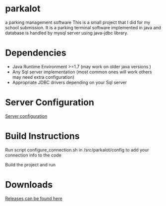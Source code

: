 # parkalot
a parking management software
This is a small project that I did for my school submission. 
It is a parking terminal software implemented in java and database is handled by mysql server using java-jdbc library. 

<h1>Dependencies</h1>
<ul>
	<li>Java Runtime Environment  >=1.7 
		(may work on older java versions )</li>
	<li>Any Sql server implementation 
		(most common ones will work others may need extra configuration)</li>
	<li>Appropriate JDBC drivers depending on your Sql server</li>

</ul>

<h1>Server Configuration</h1>
<a href="https://github.com/LLL2yu/parkalot/blob/master/server%20configuration">Server configuration</a>
<br>
<h1>Build Instructions</h1>
<p>Run script configure_connection.sh in /src/parkalot/config to add your connection info to the code</p>
<p>Build the project and run</p>
<h1>Downloads</h1>
<a href="https://github.com/LLL2yu/parkalot/releases">Releases can be found here</a>